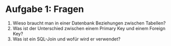 # Aufgabe 1: Fragen

1. Wieso braucht man in einer Datenbank Beziehungen zwischen Tabellen?
2. Was ist der Unterschied zwischen einem Primary Key und einem Foreign Key?
3. Was ist ein SQL-Join und wofür wird er verwendet?
